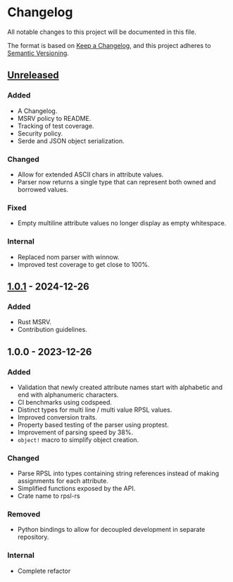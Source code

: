 # Changelog

All notable changes to this project will be documented in this file.

The format is based on [Keep a Changelog](https://keepachangelog.com/en/1.1.0/),
and this project adheres to [Semantic Versioning](https://semver.org/spec/v2.0.0.html).

## [Unreleased]

### Added

- A Changelog.
- MSRV policy to README.
- Tracking of test coverage.
- Security policy.
- Serde and JSON object serialization.

### Changed

- Allow for extended ASCII chars in attribute values.
- Parser now returns a single type that can represent both owned and borrowed values.

### Fixed

- Empty multiline attribute values no longer display as empty whitespace.

### Internal

- Replaced nom parser with winnow.
- Improved test coverage to get close to 100%.

## [1.0.1] - 2024-12-26

### Added

- Rust MSRV.
- Contribution guidelines.

## 1.0.0 - 2023-12-26

### Added

- Validation that newly created attribute names start with alphabetic and end with alphanumeric characters.
- CI benchmarks using codspeed.
- Distinct types for multi line / multi value RPSL values.
- Improved conversion traits.
- Property based testing of the parser using proptest.
- Improvement of parsing speed by 38%.
- `object!` macro to simplify object creation.

### Changed

- Parse RPSL into types containing string references instead of making assignments for each attribute.
- Simplified functions exposed by the API.
- Crate name to rpsl-rs

### Removed

- Python bindings to allow for decoupled development in separate repository.

### Internal

- Complete refactor

[unreleased]: https://github.com/SRv6d/rpsl-rs/compare/v1.0.1...HEAD
[1.0.1]: https://github.com/SRv6d/rpsl-rs/compare/v1.0.0...v1.0.1
